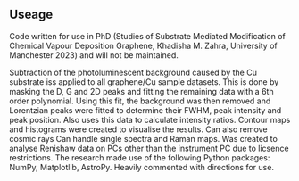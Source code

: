 ## Useage
Code written for use in PhD (Studies of Substrate Mediated Modification of Chemical Vapour Deposition Graphene, Khadisha M. Zahra, University of Manchester 2023) and will not be maintained. 

Subtraction of the photoluminescent background caused by the Cu substrate iss applied to all graphene/Cu sample datasets. 
This is done by masking the D, G and 2D peaks and fitting the remaining data with a 6th order polynomial. 
Using this fit, the background was then removed and Lorentzian peaks were fitted to determine their FWHM, peak intensity and peak position. 
Also uses this data to calculate intensity ratios. 
Contour maps and histograms were created to visualise the results.
Can also remove cosmic rays
Can handle single spectra and Raman maps.
Was created to analyse Renishaw data on PCs other than the instrument PC due to licsence restrictions. 
The research made use of the following Python packages: NumPy, Matplotlib, AstroPy.
Heavily commented with directions for use. 

